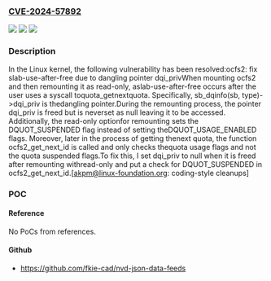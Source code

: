 ### [CVE-2024-57892](https://cve.mitre.org/cgi-bin/cvename.cgi?name=CVE-2024-57892)
![](https://img.shields.io/static/v1?label=Product&message=Linux&color=blue)
![](https://img.shields.io/static/v1?label=Version&message=8f9e8f5fcc059a3cba87ce837c88316797ef3645%3C%202d431192486367eee03cc28d0b53b97dafcb8e63%20&color=brighgreen)
![](https://img.shields.io/static/v1?label=Vulnerability&message=n%2Fa&color=brighgreen)

### Description

In the Linux kernel, the following vulnerability has been resolved:ocfs2: fix slab-use-after-free due to dangling pointer dqi_privWhen mounting ocfs2 and then remounting it as read-only, aslab-use-after-free occurs after the user uses a syscall toquota_getnextquota.  Specifically, sb_dqinfo(sb, type)->dqi_priv is thedangling pointer.During the remounting process, the pointer dqi_priv is freed but is neverset as null leaving it to be accessed.  Additionally, the read-only optionfor remounting sets the DQUOT_SUSPENDED flag instead of setting theDQUOT_USAGE_ENABLED flags.  Moreover, later in the process of getting thenext quota, the function ocfs2_get_next_id is called and only checks thequota usage flags and not the quota suspended flags.To fix this, I set dqi_priv to null when it is freed after remounting withread-only and put a check for DQUOT_SUSPENDED in ocfs2_get_next_id.[akpm@linux-foundation.org: coding-style cleanups]

### POC

#### Reference
No PoCs from references.

#### Github
- https://github.com/fkie-cad/nvd-json-data-feeds


